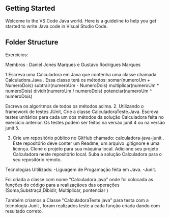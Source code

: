 ## Getting Started

Welcome to the VS Code Java world. Here is a guideline to help you get started to write Java code in Visual Studio Code.

## Folder Structure

Exercícios:

Membros : Daniel Jones Marques e Gustavo Rodrigues Marques

1.Escreva uma Calculadora em Java que contenha uma classe chamada
Calculadora.Java .
Essa classe terá os métodos:
somar(numeroUm + NumeroDois)
subtrair(numeroUm - NumeroDois)
multiplicar(numeroUm * numeroDois)
dividir(numeroUm / numeroDois)
potenciar(numeroUm ^ numeroDois)

Escreva os algoritmos de todos os métodos acima.
2. Utilizando o framework de testes JUnit, Crie a classe CalculadoraTeste.Java.
Escreva testes unitários para cada um dos métodos da solução Calculadora
feita no exercício anterior.
Os testes podem ser feitos na versão junit 4 ou na versão junit 5.


3. Crie um repositório público no GitHub chamado: calculadora-java-junit .
Este repositório deve conter um Readme, um arquivo .gitignore e uma licença.
Clone o projeto para sua máquina local.
Adicione seu projeto Calculadora neste repositório local.
Suba a solução Calculadora para o seu repositório remoto.

Tecnologias Ultilizads: 
-Liguagem de Progamação feita em Java.
-Junit.

Foi criada a classe com nome "Calculadora.java" onde foi colocada as funções do código para a realizaçãoes das operações (Soma,Substraçã,Dibidir, Multiplicar, pontenciar )

Também criamos a Classe "CalculadoraTeste.java" para testa com a tecnologia Junit , foram realizados teste a cada função criada dando com resultado correto. 